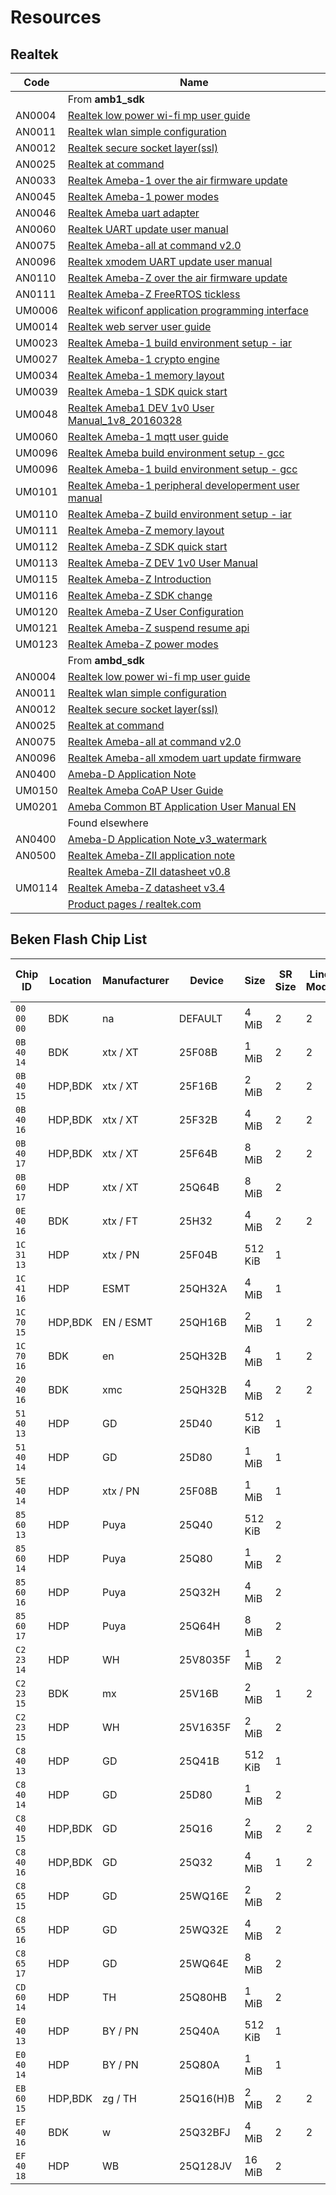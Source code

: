 # Resources

## Realtek

Code   | Name
-------|-----------------------------------------------------------------------------------------------------------------------------------------------------------------------------------------------------------------------------------
&nbsp; | From **amb1_sdk**
AN0004 | [Realtek low power wi-fi mp user guide](https://raw.githubusercontent.com/ambiot/amb1_sdk/0c8da639b097f01c60e419405aecfafab1d08e43/doc/AN0004%20Realtek%20low%20power%20wi-fi%20mp%20user%20guide.pdf)
AN0011 | [Realtek wlan simple configuration](https://raw.githubusercontent.com/ambiot/amb1_sdk/0c8da639b097f01c60e419405aecfafab1d08e43/doc/AN0011%20Realtek%20wlan%20simple%20configuration.pdf)
AN0012 | [Realtek secure socket layer(ssl)](https://raw.githubusercontent.com/ambiot/amb1_sdk/0c8da639b097f01c60e419405aecfafab1d08e43/doc/AN0012%20Realtek%20secure%20socket%20layer(ssl).pdf)
AN0025 | [Realtek at command](https://raw.githubusercontent.com/ambiot/amb1_sdk/0c8da639b097f01c60e419405aecfafab1d08e43/doc/AN0025%20Realtek%20at%20command.pdf)
AN0033 | [Realtek Ameba-1 over the air firmware update](https://raw.githubusercontent.com/ambiot/amb1_sdk/0c8da639b097f01c60e419405aecfafab1d08e43/doc/AN0033%20Realtek%20Ameba-1%20over%20the%20air%20firmware%20update.pdf)
AN0045 | [Realtek Ameba-1 power modes](https://raw.githubusercontent.com/ambiot/amb1_sdk/0c8da639b097f01c60e419405aecfafab1d08e43/doc/AN0045%20Realtek%20Ameba-1%20power%20modes.pdf)
AN0046 | [Realtek Ameba uart adapter](https://raw.githubusercontent.com/ambiot/amb1_sdk/0c8da639b097f01c60e419405aecfafab1d08e43/doc/AN0046%20Realtek%20Ameba%20uart%20adapter.pdf)
AN0060 | [Realtek UART update user manual](https://raw.githubusercontent.com/ambiot/amb1_sdk/0c8da639b097f01c60e419405aecfafab1d08e43/doc/AN0060%20Realtek%20UART%20update%20user%20manual.pdf)
AN0075 | [Realtek Ameba-all at command v2.0](https://raw.githubusercontent.com/ambiot/amb1_sdk/0c8da639b097f01c60e419405aecfafab1d08e43/doc/AN0075%20Realtek%20Ameba-all%20at%20command%20v2.0.pdf)
AN0096 | [Realtek xmodem UART update user manual](https://raw.githubusercontent.com/ambiot/amb1_sdk/0c8da639b097f01c60e419405aecfafab1d08e43/doc/AN0096%20Realtek%20xmodem%20UART%20update%20user%20manual.pdf)
AN0110 | [Realtek Ameba-Z over the air firmware update](https://raw.githubusercontent.com/ambiot/amb1_sdk/0c8da639b097f01c60e419405aecfafab1d08e43/doc/AN0110%20Realtek%20Ameba-Z%20over%20the%20air%20firmware%20update.pdf)
AN0111 | [Realtek Ameba-Z FreeRTOS tickless](https://raw.githubusercontent.com/ambiot/amb1_sdk/0c8da639b097f01c60e419405aecfafab1d08e43/doc/AN0111%20Realtek%20Ameba-Z%20FreeRTOS%20tickless.pdf)
UM0006 | [Realtek wificonf application programming interface](https://raw.githubusercontent.com/ambiot/amb1_sdk/0c8da639b097f01c60e419405aecfafab1d08e43/doc/UM0006%20Realtek%20wificonf%20application%20programming%20interface.pdf)
UM0014 | [Realtek web server user guide](https://raw.githubusercontent.com/ambiot/amb1_sdk/0c8da639b097f01c60e419405aecfafab1d08e43/doc/UM0014%20Realtek%20web%20server%20user%20guide.pdf)
UM0023 | [Realtek Ameba-1 build environment setup - iar](https://raw.githubusercontent.com/ambiot/amb1_sdk/0c8da639b097f01c60e419405aecfafab1d08e43/doc/UM0023%20Realtek%20Ameba-1%20build%20environment%20setup%20-%20iar.pdf)
UM0027 | [Realtek Ameba-1 crypto engine](https://raw.githubusercontent.com/ambiot/amb1_sdk/0c8da639b097f01c60e419405aecfafab1d08e43/doc/UM0027%20Realtek%20Ameba-1%20crypto%20engine.pdf)
UM0034 | [Realtek Ameba-1 memory layout](https://raw.githubusercontent.com/ambiot/amb1_sdk/0c8da639b097f01c60e419405aecfafab1d08e43/doc/UM0034%20Realtek%20Ameba-1%20memory%20layout.pdf)
UM0039 | [Realtek Ameba-1 SDK quick start](https://raw.githubusercontent.com/ambiot/amb1_sdk/0c8da639b097f01c60e419405aecfafab1d08e43/doc/UM0039%20Realtek%20Ameba-1%20SDK%20quick%20start.pdf)
UM0048 | [Realtek Ameba1 DEV 1v0 User Manual_1v8_20160328](https://raw.githubusercontent.com/ambiot/amb1_sdk/0c8da639b097f01c60e419405aecfafab1d08e43/doc/UM0048%20Realtek%20Ameba1%20DEV%201v0%20User%20Manual_1v8_20160328.pdf)
UM0060 | [Realtek Ameba-1 mqtt user guide](https://raw.githubusercontent.com/ambiot/amb1_sdk/0c8da639b097f01c60e419405aecfafab1d08e43/doc/UM0060%20Realtek%20Ameba-1%20mqtt%20user%20guide.pdf)
UM0096 | [Realtek Ameba build environment setup - gcc](https://raw.githubusercontent.com/ambiot/amb1_sdk/0c8da639b097f01c60e419405aecfafab1d08e43/doc/UM0096%20Realtek%20Ameba%20build%20environment%20setup%20-%20gcc.pdf)
UM0096 | [Realtek Ameba-1 build environment setup - gcc](https://raw.githubusercontent.com/ambiot/amb1_sdk/0c8da639b097f01c60e419405aecfafab1d08e43/doc/UM0096%20Realtek%20Ameba-1%20build%20environment%20setup%20-%20gcc.pdf)
UM0101 | [Realtek Ameba-1 peripheral developerment user manual](https://raw.githubusercontent.com/ambiot/amb1_sdk/0c8da639b097f01c60e419405aecfafab1d08e43/doc/UM0101%20Realtek%20Ameba-1%20peripheral%20developerment%20user%20manual.pdf)
UM0110 | [Realtek Ameba-Z build environment setup - iar](https://raw.githubusercontent.com/ambiot/amb1_sdk/0c8da639b097f01c60e419405aecfafab1d08e43/doc/UM0110%20Realtek%20Ameba-Z%20build%20environment%20setup%20-%20iar.pdf)
UM0111 | [Realtek Ameba-Z memory layout](https://raw.githubusercontent.com/ambiot/amb1_sdk/0c8da639b097f01c60e419405aecfafab1d08e43/doc/UM0111%20Realtek%20Ameba-Z%20memory%20layout.pdf)
UM0112 | [Realtek Ameba-Z SDK quick start](https://raw.githubusercontent.com/ambiot/amb1_sdk/0c8da639b097f01c60e419405aecfafab1d08e43/doc/UM0112%20Realtek%20Ameba-Z%20SDK%20quick%20start.pdf)
UM0113 | [Realtek Ameba-Z DEV 1v0 User Manual](https://raw.githubusercontent.com/ambiot/amb1_sdk/0c8da639b097f01c60e419405aecfafab1d08e43/doc/UM0113%20Realtek%20Ameba-Z%20DEV%201v0%20User%20Manual.pdf)
UM0115 | [Realtek Ameba-Z Introduction](https://raw.githubusercontent.com/ambiot/amb1_sdk/0c8da639b097f01c60e419405aecfafab1d08e43/doc/UM0115%20Realtek%20Ameba-Z%20Introduction.pdf)
UM0116 | [Realtek Ameba-Z SDK change](https://raw.githubusercontent.com/ambiot/amb1_sdk/0c8da639b097f01c60e419405aecfafab1d08e43/doc/UM0116%20Realtek%20Ameba-Z%20SDK%20change.pdf)
UM0120 | [Realtek Ameba-Z User Configuration](https://raw.githubusercontent.com/ambiot/amb1_sdk/0c8da639b097f01c60e419405aecfafab1d08e43/doc/UM0120%20Realtek%20Ameba-Z%20User%20Configuration.pdf)
UM0121 | [Realtek Ameba-Z suspend resume api](https://raw.githubusercontent.com/ambiot/amb1_sdk/0c8da639b097f01c60e419405aecfafab1d08e43/doc/UM0121%20Realtek%20Ameba-Z%20suspend%20resume%20api.pdf)
UM0123 | [Realtek Ameba-Z power modes](https://raw.githubusercontent.com/ambiot/amb1_sdk/0c8da639b097f01c60e419405aecfafab1d08e43/doc/UM0123%20Realtek%20Ameba-Z%20power%20modes.pdf)
&nbsp; | From **ambd_sdk**
AN0004 | [Realtek low power wi-fi mp user guide](https://raw.githubusercontent.com/ambiot/ambd_sdk/12dab4363fd0087eb4874461f8d3f6094110595f/doc/AN0004%20Realtek%20low%20power%20wi-fi%20mp%20user%20guide.pdf)
AN0011 | [Realtek wlan simple configuration](https://raw.githubusercontent.com/ambiot/ambd_sdk/12dab4363fd0087eb4874461f8d3f6094110595f/doc/AN0011%20Realtek%20wlan%20simple%20configuration.pdf)
AN0012 | [Realtek secure socket layer(ssl)](https://raw.githubusercontent.com/ambiot/ambd_sdk/12dab4363fd0087eb4874461f8d3f6094110595f/doc/AN0012%20Realtek%20secure%20socket%20layer(ssl).pdf)
AN0025 | [Realtek at command](https://raw.githubusercontent.com/ambiot/ambd_sdk/12dab4363fd0087eb4874461f8d3f6094110595f/doc/AN0025%20Realtek%20at%20command.pdf)
AN0075 | [Realtek Ameba-all at command v2.0](https://raw.githubusercontent.com/ambiot/ambd_sdk/12dab4363fd0087eb4874461f8d3f6094110595f/doc/AN0075%20Realtek%20Ameba-all%20at%20command%20v2.0.pdf)
AN0096 | [Realtek Ameba-all xmodem uart update firmware](https://raw.githubusercontent.com/ambiot/ambd_sdk/12dab4363fd0087eb4874461f8d3f6094110595f/doc/AN0096%20Realtek%20Ameba-all%20xmodem%20uart%20update%20firmware.pdf)
AN0400 | [Ameba-D Application Note](https://raw.githubusercontent.com/ambiot/ambd_sdk/12dab4363fd0087eb4874461f8d3f6094110595f/doc/AN0400%20Ameba-D%20Application%20Note.pdf)
UM0150 | [Realtek Ameba CoAP User Guide](https://raw.githubusercontent.com/ambiot/ambd_sdk/12dab4363fd0087eb4874461f8d3f6094110595f/doc/UM0150%20Realtek%20Ameba%20CoAP%20User%20Guide.pdf)
UM0201 | [Ameba Common BT Application User Manual EN](https://raw.githubusercontent.com/ambiot/ambd_sdk/12dab4363fd0087eb4874461f8d3f6094110595f/doc/UM0201%20Ameba%20Common%20BT%20Application%20User%20Manual%20EN.pdf)
&nbsp; | Found elsewhere
AN0400 | [Ameba-D Application Note_v3_watermark](https://files.seeedstudio.com/products/102110419/Basic%20documents/AN0400%20Ameba-D%20Application%20Note_v3_watermark.pdf)
AN0500 | [Realtek Ameba-ZII application note](https://www.e-paper-display.com/99IOT/00015797-AN0500-Realtek-Ameba-ZII-application-note.en_233850.pdf)
&nbsp; | [Realtek Ameba-ZII datasheet v0.8](https://www.e-paper-display.com/Ameba-Z_II_DataSheet_v0r8_RTL8720Cx_20190424%29.pdf)
UM0114 | [Realtek Ameba-Z datasheet v3.4](https://adelectronicsru.files.wordpress.com/2018/10/um0114-realtek-ameba-z-data-sheet-v3-4.pdf)
&nbsp; | [Product pages / realtek.com](https://www.realtek.com/en/products/communications-network-ics/category/802-11b-g-n)

## Beken Flash Chip List

| Chip ID    | Location | Manufacturer | Device    | Size    | SR Size | Line Mode | CMP Post | Protect Post | Protect Mask | Protect All | Protect None | Protect Half | Unprotect Last Block | QE Bit Post | QE Bit | M Value | Mode Sel | Unprotect | Protect | cwMsk                    | sb | lb | SR Read | SR Write |
|------------|----------|--------------|-----------|---------|---------|-----------|----------|--------------|--------------|-------------|--------------|--------------|----------------------|-------------|--------|---------|----------|-----------|---------|--------------------------|----|----|---------|----------|
| `00 00 00` | BDK      | na           | DEFAULT   | 4 MiB   | 2       | 2         | 0        | 2            | 0x1F         | 0x00        | 0x00         | 0x00         | 0x000                | 0           | 0      | 0x00    | 0x01     |           |         |                          |    |    |         |          |
| `0B 40 14` | BDK      | xtx / XT     | 25F08B    | 1 MiB   | 2       | 2         | 14       | 2            | 0x1F         | 0x1F        | 0x00         | 0x0C         | 0x101                | 9           | 1      | 0xA0    | 0x01     |           |         |                          |    |    |         |          |
| `0B 40 15` | HDP,BDK  | xtx / XT     | 25F16B    | 2 MiB   | 2       | 2         | 14       | 2            | 0x1F         | 0x1F        | 0x00         | 0x0D         | 0x101                | 9           | 1      | 0xA0    | 0x01     | 0x00      | 0x07    | BIT(14) or BFD(0x1f,2,5) | 2  | 5  | `05 35` | `01`     |
| `0B 40 16` | HDP,BDK  | xtx / XT     | 25F32B    | 4 MiB   | 2       | 2         | 14       | 2            | 0x1F         | 0x1F        | 0x00         | 0x0E         | 0x101                | 9           | 1      | 0xA0    | 0x01     | 0x00      | 0x07    | BIT(14) or BFD(0x1f,2,5) | 2  | 5  | `05 35` | `01`     |
| `0B 40 17` | HDP,BDK  | xtx / XT     | 25F64B    | 8 MiB   | 2       | 2         | 14       | 2            | 0x1F         | 0x05        | 0x00         | 0x0E         | 0x109                | 9           | 1      | 0xA0    | 0x01     | 0x00      | 0x07    | BIT(14)or BFD(0x1f,2,5)  | 2  | 5  | `05 35` | `01`     |
| `0B 60 17` | HDP      | xtx / XT     | 25Q64B    | 8 MiB   | 2       |           |          |              |              |             |              |              |                      |             |        |         |          | 0x00      | 0x07    | BIT(14) or BFD(0x1f,2,5) | 2  | 5  | `05 35` | `01`     |
| `0E 40 16` | BDK      | xtx / FT     | 25H32     | 4 MiB   | 2       | 2         | 14       | 2            | 0x1F         | 0x1F        | 0x00         | 0x0E         | 0x101                | 9           | 1      | 0xA0    | 0x01     |           |         |                          |    |    |         |          |
| `1C 31 13` | HDP      | xtx / PN     | 25F04B    | 512 KiB | 1       |           |          |              |              |             |              |              |                      |             |        |         |          | 0x00      | 0x07    | BFD(0x0f,2,4)            | 2  | 4  | `05`    | `01`     |
| `1C 41 16` | HDP      | ESMT         | 25QH32A   | 4 MiB   | 1       |           |          |              |              |             |              |              |                      |             |        |         |          | 0x00      | 0x07    | BFD(0xf,2,5)             | 2  | 4  | `05`    | `01`     |
| `1C 70 15` | HDP,BDK  | EN / ESMT    | 25QH16B   | 2 MiB   | 1       | 2         | 0        | 2            | 0x1F         | 0x1F        | 0x00         | 0x0d         | 0x0d                 | 0           | 0      | 0xA5    | 0x01     | 0x00      | 0x07    | BFD(0xf,2,5)             | 2  | 4  | `05`    | `01`     |
| `1C 70 16` | BDK      | en           | 25QH32B   | 4 MiB   | 1       | 2         | 0        | 2            | 0x1F         | 0x1F        | 0x00         | 0x16         | 0x01B                | 0           | 0      | 0xA5    | 0x01     |           |         |                          |    |    |         |          |
| `20 40 16` | BDK      | xmc          | 25QH32B   | 4 MiB   | 2       | 2         | 14       | 2            | 0x1F         | 0x1F        | 0x00         | 0x0E         | 0x101                | 9           | 1      | 0xA0    | 0x01     |           |         |                          |    |    |         |          |
| `51 40 13` | HDP      | GD           | 25D40     | 512 KiB | 1       |           |          |              |              |             |              |              |                      |             |        |         |          | 0x00      | 0x07    | BFD(0x0f,2,3)            | 2  | 3  | `05`    | `01`     |
| `51 40 14` | HDP      | GD           | 25D80     | 1 MiB   | 1       |           |          |              |              |             |              |              |                      |             |        |         |          | 0x00      | 0x07    | BFD(0x0f,2,3)            | 2  | 3  | `05`    | `01`     |
| `5E 40 14` | HDP      | xtx / PN     | 25F08B    | 1 MiB   | 1       |           |          |              |              |             |              |              |                      |             |        |         |          | 0x00      | 0x07    | BFD(0x0f,2,4)            | 2  | 4  | `05`    | `01`     |
| `85 60 13` | HDP      | Puya         | 25Q40     | 512 KiB | 2       |           |          |              |              |             |              |              |                      |             |        |         |          | 0x00      | 0x07    | BIT(14) or BFD(0x1f,2,5) | 2  | 5  | `05 35` | `01`     |
| `85 60 14` | HDP      | Puya         | 25Q80     | 1 MiB   | 2       |           |          |              |              |             |              |              |                      |             |        |         |          | 0x00      | 0x07    | BIT(14) or BFD(0x1f,2,5) | 2  | 5  | `05 35` | `01`     |
| `85 60 16` | HDP      | Puya         | 25Q32H    | 4 MiB   | 2       |           |          |              |              |             |              |              |                      |             |        |         |          | 0x00      | 0x07    | BIT(14) or BFD(0x1f,2,5) | 2  | 5  | `05 35` | `01`     |
| `85 60 17` | HDP      | Puya         | 25Q64H    | 8 MiB   | 2       |           |          |              |              |             |              |              |                      |             |        |         |          | 0x00      | 0x07    | BIT(14) or BFD(0x1f,2,5) | 2  | 5  | `05 35` | `01`     |
| `C2 23 14` | HDP      | WH           | 25V8035F  | 1 MiB   | 2       |           |          |              |              |             |              |              |                      |             |        |         |          | 0x00      | 0x07    | BIT(12) or BFD(0x1f,2,4) | 2  | 5  | `05 15` | `01`     |
| `C2 23 15` | BDK      | mx           | 25V16B    | 2 MiB   | 1       | 2         | 0        | 2            | 0x0F         | 0x0F        | 0x00         | 0x0A         | 0x00E                | 6           | 1      | 0xA5    | 0x01     |           |         |                          |    |    |         |          |
| `C2 23 15` | HDP      | WH           | 25V1635F  | 2 MiB   | 2       |           |          |              |              |             |              |              |                      |             |        |         |          | 0x00      | 0x07    | BIT(12) or BFD(0x1f,2,4) | 2  | 5  | `05 15` | `01`     |
| `C8 40 13` | HDP      | GD           | 25Q41B    | 512 KiB | 1       |           |          |              |              |             |              |              |                      |             |        |         |          | 0x00      | 0x07    | BIT(14) or BFD(0x1f,2,3) | 2  | 3  | `05 35` | `01`     |
| `C8 40 14` | HDP      | GD           | 25D80     | 1 MiB   | 2       |           |          |              |              |             |              |              |                      |             |        |         |          | 0x00      | 0x07    | BIT(14) or BFD(0x1f,2,5) | 2  | 5  | `05 35` | `01`     |
| `C8 40 15` | HDP,BDK  | GD           | 25Q16     | 2 MiB   | 2       | 2         | 14       | 2            | 0x1F         | 0x1F        | 0x00         | 0x0D         | 0x101                | 9           | 1      | 0xA0    | 0x01     | 0x00      | 0x07    | BIT(14) or BFD(0x1f,2,5) | 2  | 5  | `05 35` | `01`     |
| `C8 40 16` | HDP,BDK  | GD           | 25Q32     | 4 MiB   | 1       | 2         | 0        | 2            | 0x1F         | 0x1F        | 0x00         | 0x0E         | 0x00E                | 0           | 0      | 0xA0    | 0x01     | 0x00      | 0x07    | BIT(14) or BFD(0x1f,2,5) | 2  | 5  | `05 35` | `01`     |
| `C8 65 15` | HDP      | GD           | 25WQ16E   | 2 MiB   | 2       |           |          |              |              |             |              |              |                      |             |        |         |          | 0x00      | 0x07    | BIT(14) or BFD(0x1f,2,5) | 2  | 5  | `05 35` | `01`     |
| `C8 65 16` | HDP      | GD           | 25WQ32E   | 4 MiB   | 2       |           |          |              |              |             |              |              |                      |             |        |         |          | 0x00      | 0x07    | BIT(14) or BFD(0x1f,2,5) | 2  | 5  | `05 35` | `01`     |
| `C8 65 17` | HDP      | GD           | 25WQ64E   | 8 MiB   | 2       |           |          |              |              |             |              |              |                      |             |        |         |          | 0x00      | 0x07    | BIT(14) or BFD(0x1f,2,5) | 2  | 5  | `05 35` | `01`     |
| `CD 60 14` | HDP      | TH           | 25Q80HB   | 1 MiB   | 2       |           |          |              |              |             |              |              |                      |             |        |         |          | 0x00      | 0x07    | BIT(14) or BFD(0x1f,2,5) | 2  | 5  | `05 35` | `01`     |
| `E0 40 13` | HDP      | BY / PN      | 25Q40A    | 512 KiB | 1       |           |          |              |              |             |              |              |                      |             |        |         |          | 0x00      | 0x07    | BIT(14) or BFD(0x1f,2,3) | 2  | 3  | `05 35` | `01`     |
| `E0 40 14` | HDP      | BY / PN      | 25Q80A    | 1 MiB   | 1       |           |          |              |              |             |              |              |                      |             |        |         |          | 0x00      | 0x07    | BIT(14) or BFD(0x1f,2,3) | 2  | 3  | `05 35` | `01`     |
| `EB 60 15` | HDP,BDK  | zg / TH      | 25Q16(H)B | 2 MiB   | 2       | 2         | 14       | 2            | 0x1F         | 0x1F        | 0x00         | 0x0D         | 0x101                | 9           | 1      | 0xA0    | 0x01     | 0x00      | 0x07    | BIT(14) or BFD(0x1f,2,5) | 2  | 5  | `05 35` | `01`     |
| `EF 40 16` | BDK      | w            | 25Q32BFJ  | 4 MiB   | 2       | 2         | 14       | 2            | 0x1F         | 0x1F        | 0x00         | 0x00         | 0x101                | 9           | 1      | 0xA0    | 0x01     |           |         |                          |    |    |         |          |
| `EF 40 18` | HDP      | WB           | 25Q128JV  | 16 MiB  | 2       |           |          |              |              |             |              |              |                      |             |        |         |          | 0x00      | 0x07    | BIT(14) or BFD(0x1f,2,5) | 2  | 5  | `05 35` | `01`     |
